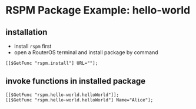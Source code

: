 # RSPM Package Example: hello-world

## installation

- install `rspm` first
- open a RouterOS terminal and install package by command

```
[[$GetFunc "rspm.install"] URL=""];
```

## invoke functions in installed package
```
[[$GetFunc "rspm.hello-world.helloWorld"]];
[[$GetFunc "rspm.hello-world.helloWorld"] Name="Alice"];
```
